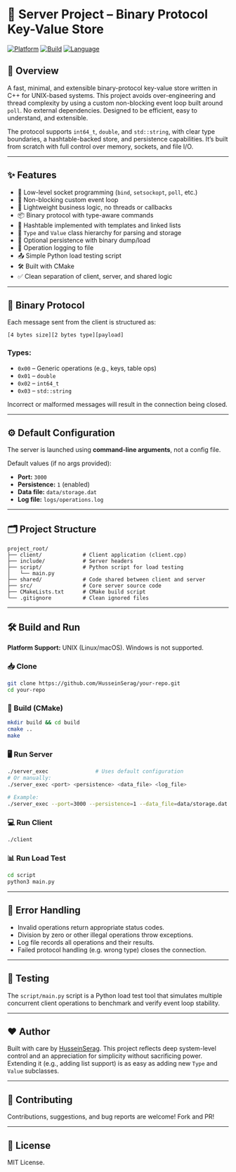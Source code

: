 # 🧠 Server Project – Binary Protocol Key-Value Store

[![Platform](https://img.shields.io/badge/platform-UNIX-informational)](https://github.com/HusseinSerag)
[![Build](https://img.shields.io/badge/build-CMake-blue)](https://cmake.org)
[![Language](https://img.shields.io/badge/language-C++17-blue.svg)](https://en.cppreference.com)

## 🚀 Overview

A fast, minimal, and extensible binary-protocol key-value store written in C++ for UNIX-based systems. This project avoids over-engineering and thread complexity by using a custom non-blocking event loop built around `poll`. No external dependencies. Designed to be efficient, easy to understand, and extensible.

The protocol supports `int64_t`, `double`, and `std::string`, with clear type boundaries, a hashtable-backed store, and persistence capabilities. It’s built from scratch with full control over memory, sockets, and file I/O.

---

## ✨ Features

* 🧱 Low-level socket programming (`bind`, `setsockopt`, `poll`, etc.)
* 🔄 Non-blocking custom event loop
* 🧠 Lightweight business logic, no threads or callbacks
* 📦 Binary protocol with type-aware commands
* 🧮 Hashtable implemented with templates and linked lists
* 🧬 `Type` and `Value` class hierarchy for parsing and storage
* 💾 Optional persistence with binary dump/load
* 📝 Operation logging to file
* 📤 Simple Python load testing script
* 🛠️ Built with CMake
* ✅ Clean separation of client, server, and shared logic

---

## 🔌 Binary Protocol

Each message sent from the client is structured as:

```
[4 bytes size][2 bytes type][payload]
```

### Types:

* `0x00` – Generic operations (e.g., keys, table ops)
* `0x01` – `double`
* `0x02` – `int64_t`
* `0x03` – `std::string`

Incorrect or malformed messages will result in the connection being closed.

---

## ⚙️ Default Configuration

The server is launched using **command-line arguments**, not a config file.

Default values (if no args provided):

* **Port:** `3000`
* **Persistence:** `1` (enabled)
* **Data file:** `data/storage.dat`
* **Log file:** `logs/operations.log`

---

## 🗂️ Project Structure

```
project_root/
├── client/             # Client application (client.cpp)
├── include/            # Server headers
├── script/             # Python script for load testing
│   └── main.py
├── shared/             # Code shared between client and server
├── src/                # Core server source code
├── CMakeLists.txt      # CMake build script
└── .gitignore          # Clean ignored files
```

---

## 🛠️ Build and Run

**Platform Support:** UNIX (Linux/macOS). Windows is not supported.

### 📥 Clone

```bash
git clone https://github.com/HusseinSerag/your-repo.git
cd your-repo
```

### 🔧 Build (CMake)

```bash
mkdir build && cd build
cmake ..
make
```

### 🖥️ Run Server

```bash
./server_exec               # Uses default configuration
# Or manually:
./server_exec <port> <persistence> <data_file> <log_file>

# Example:
./server_exec --port=3000 --persistence=1 --data_file=data/storage.dat --log_file=logs/operations.log
```

### 💻 Run Client

```bash
./client
```

### 📊 Run Load Test

```bash
cd script
python3 main.py
```

---

## 📃 Error Handling

* Invalid operations return appropriate status codes.
* Division by zero or other illegal operations throw exceptions.
* Log file records all operations and their results.
* Failed protocol handling (e.g. wrong type) closes the connection.

---

## 🧪 Testing

The `script/main.py` script is a Python load test tool that simulates multiple concurrent client operations to benchmark and verify event loop stability.

---

## ❤️ Author

Built with care by [HusseinSerag](https://github.com/HusseinSerag). This project reflects deep system-level control and an appreciation for simplicity without sacrificing power. Extending it (e.g., adding list support) is as easy as adding new `Type` and `Value` subclasses.

---

## 🤝 Contributing

Contributions, suggestions, and bug reports are welcome! Fork and PR!

---

## 📄 License

MIT License.
